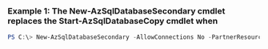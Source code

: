 ### Example 1: The New-AzSqlDatabaseSecondary cmdlet replaces the Start-AzSqlDatabaseCopy cmdlet when
```powershell
PS C:\> New-AzSqlDatabaseSecondary -AllowConnections No -PartnerResourceGroupName $secondaryresourcegroupname -PartnerServerName $secondaryservername
```

